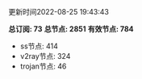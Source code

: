 更新时间2022-08-25 19:43:43

**总订阅: 73**
**总节点: 2851**
**有效节点: 784**
- ss节点: 414
- v2ray节点: 324
- trojan节点: 46

